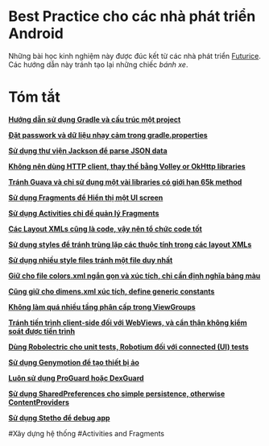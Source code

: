 # Best Practice cho các nhà phát triển Android
Những bài học kinh nghiệm này được đúc kết từ các nhà phát triển [Futurice](http://futurice.com/). Các hướng dẫn này tránh tạo lại những chiếc *bánh xe*. 
# Tóm tắt
**[Hướng dẫn sử dụng Gradle và cấu trúc một project](#xây-dựng-hệ-thống)**

**[Đặt passwork và dữ liệu nhạy cảm trong gradle.properties]()**

**[Sử dụng thư viện Jackson để parse JSON data ]()**

**[Không nên dùng HTTP client, thay thế bằng Volley or OkHttp libraries]()**

**[Tránh Guava và chỉ sử dụng một vài libraries có giới hạn 65k method]()**

**[Sử dụng Fragments để Hiển thị một UI screen]()**

**[Sử dụng Activities chỉ để quản lý Fragments](#Activities-and-Fragments)**

**[Các Layout XMLs cũng là code, vậy nên tổ chức code tốt ]()**

**[Sử dụng styles để tránh trùng lặp các thuộc tính trong các layout XMLs]()**

**[Sử dụng nhiều style files tránh một file duy nhất]()**

**[Giữ cho file colors.xml ngắn gọn và xúc tích, chỉ cần định nghĩa bảng màu]()**

**[Cũng giữ cho dimens.xml xúc tích, define generic constants]()**

**[Không làm quá nhiều tầng phân cấp trong ViewGroups]()**

**[Tránh tiến trình client-side đối với WebViews, và cẩn thận không kiểm soát được tiến trình]()**

**[Dùng Robolectric cho unit tests, Robotium đối với connected (UI) tests]()**

**[Sử dụng Genymotion để tạo thiết bị ảo]()**

**[Luôn sử dụng ProGuard hoặc DexGuard]()**

**[Sử dụng SharedPreferences cho simple persistence, otherwise ContentProviders]()**

**[Sử dụng Stetho để debug app]()**

#Xây dựng hệ thống
#Activities and Fragments
